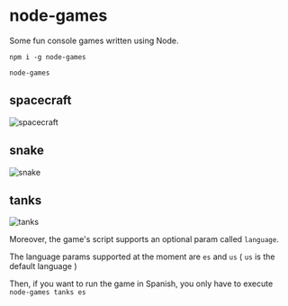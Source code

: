 node-games
==========

Some fun console games written using Node.

```
npm i -g node-games

node-games
```

spacecraft
----------
![spacecraft](https://raw.githubusercontent.com/mdibaiee/node-games/master/spacecraft.gif)

snake
-----
![snake](https://raw.githubusercontent.com/mdibaiee/node-games/master/snake.gif)

tanks
-----
![tanks](https://raw.githubusercontent.com/mdibaiee/node-games/master/tanks.gif)

Moreover, the game's script supports an optional param called `language`.

The language params supported at the moment are `es` and `us` ( `us` is the default language )

Then, if you want to run the game in Spanish, you only have to execute `node-games tanks es`